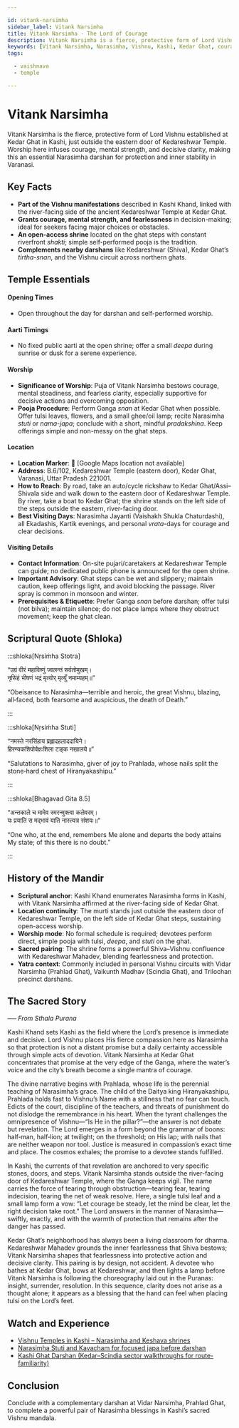 ```yaml
---

id: vitank-narsimha
sidebar_label: Vitank Narsimha
title: Vitank Narsimha - The Lord of Courage
description: Vitank Narsimha is a fierce, protective form of Lord Vishnu established at Kedar Ghat in Kashi, where worship infuses courage, mental strength, and decisive clarity.
keywords: [Vitank Narsimha, Narasimha, Vishnu, Kashi, Kedar Ghat, courage, clarity]
tags:

  - vaishnava
  - temple

---
```


# Vitank Narsimha

Vitank Narsimha is the fierce, protective form of Lord Vishnu established at Kedar Ghat in Kashi, just outside the eastern door of Kedareshwar Temple. Worship here infuses courage, mental strength, and decisive clarity, making this an essential Narasimha darshan for protection and inner stability in Varanasi.

## Key Facts

  * **Part of the Vishnu manifestations** described in Kashi Khand, linked with the river-facing side of the ancient Kedareshwar Temple at Kedar Ghat.
  * **Grants courage, mental strength, and fearlessness** in decision-making; ideal for seekers facing major choices or obstacles.
  * **An open-access shrine** located on the ghat steps with constant riverfront *shakti*; simple self-performed pooja is the tradition.
  * **Complements nearby darshans** like Kedareshwar (Shiva), Kedar Ghat’s *tirtha-snan*, and the Vishnu circuit across northern ghats.

## Temple Essentials

#### Opening Times

  * Open throughout the day for darshan and self-performed worship.

#### Aarti Timings

  * No fixed public aarti at the open shrine; offer a small *deepa* during sunrise or dusk for a serene experience.

#### Worship

  * **Significance of Worship**: Puja of Vitank Narsimha bestows courage, mental steadiness, and fearless clarity, especially supportive for decisive actions and overcoming opposition.
  * **Pooja Procedure**: Perform Ganga *snan* at Kedar Ghat when possible. Offer tulsi leaves, flowers, and a small ghee/oil lamp; recite Narasimha *stuti* or *nama-japa*; conclude with a short, mindful *pradakshina*. Keep offerings simple and non-messy on the ghat steps.

#### Location

  * **Location Marker**: 📍 [Google Maps location not available]
  * **Address**: B.6/102, Kedareshwar Temple (eastern door), Kedar Ghat, Varanasi, Uttar Pradesh 221001.
  * **How to Reach**: By road, take an auto/cycle rickshaw to Kedar Ghat/Assi–Shivala side and walk down to the eastern door of Kedareshwar Temple. By river, take a boat to Kedar Ghat; the shrine stands on the left side of the steps outside the eastern, river-facing door.
  * **Best Visiting Days**: Narasimha Jayanti (Vaishakh Shukla Chaturdashi), all Ekadashis, Kartik evenings, and personal *vrata*-days for courage and clear decisions.

#### Visiting Details

  * **Contact Information**: On-site pujari/caretakers at Kedareshwar Temple can guide; no dedicated public phone is announced for the open shrine.
  * **Important Advisory**: Ghat steps can be wet and slippery; maintain caution, keep offerings light, and avoid blocking the passage. River spray is common in monsoon and winter.
  * **Prerequisites & Etiquette**: Prefer Ganga *snan* before darshan; offer tulsi (not bilva); maintain silence; do not place lamps where they obstruct movement; keep the ghat clean.

## Scriptural Quote (Shloka)

:::shloka[Nṛsiṁha Stotra]

“उग्रं वीरं महाविष्णुं ज्वलन्तं सर्वतोमुखम्। <br/>
नृसिंहं भीषणं भद्रं मृत्योर् मृत्युँ नमाम्यहम्॥”

“Obeisance to Narasimha—terrible and heroic, the great Vishnu, blazing, all‑faced, both fearsome and auspicious, the death of Death.”

:::

:::shloka[Nṛsiṁha Stuti]

“नमस्ते नरसिंहाय प्रह्लादहलाददायिने। <br/>
हिरण्यकशिपोर्वक्षःशिला टङ्क नखालये॥”

“Salutations to Narasimha, giver of joy to Prahlada, whose nails split the stone‑hard chest of Hiranyakashipu.”

:::

:::shloka[Bhagavad Gita 8.5]

“अन्तकाले च मामेव स्मरन्मुक्त्वा कलेवरम्। <br/>
यः प्रयाति स मद्भावं याति नास्त्यत्र संशयः॥”

“One who, at the end, remembers Me alone and departs the body attains My state; of this there is no doubt.”

:::

## History of the Mandir

  * **Scriptural anchor**: Kashi Khand enumerates Narasimha forms in Kashi, with Vitank Narsimha affirmed at the river-facing side of Kedar Ghat.
  * **Location continuity**: The murti stands just outside the eastern door of Kedareshwar Temple, on the left side of Kedar Ghat steps, sustaining open-access worship.
  * **Worship mode**: No formal schedule is required; devotees perform direct, simple pooja with tulsi, *deepa*, and *stuti* on the ghat.
  * **Sacred pairing**: The shrine forms a powerful Shiva–Vishnu confluence with Kedareshwar Mahadev, blending fearlessness and protection.
  * **Yatra context**: Commonly included in personal Vishnu circuits with Vidar Narsimha (Prahlad Ghat), Vaikunth Madhav (Scindia Ghat), and Trilochan precinct darshans.

## The Sacred Story

*── From Sthala Purana*

Kashi Khand sets Kashi as the field where the Lord’s presence is immediate and decisive. Lord Vishnu places His fierce compassion here as Narasimha so that protection is not a distant promise but a daily certainty accessible through simple acts of devotion. Vitank Narsimha at Kedar Ghat concentrates that promise at the very edge of the Ganga, where the water’s voice and the city’s breath become a single mantra of courage.

The divine narrative begins with Prahlada, whose life is the perennial teaching of Narasimha’s grace. The child of the Daitya king Hiranyakashipu, Prahlada holds fast to Vishnu’s Name with a stillness that no fear can touch. Edicts of the court, discipline of the teachers, and threats of punishment do not dislodge the remembrance in his heart. When the tyrant challenges the omnipresence of Vishnu—“Is He in the pillar?”—the answer is not debate but revelation. The Lord emerges in a form beyond the grammar of boons: half‑man, half‑lion; at twilight; on the threshold; on His lap; with nails that are neither weapon nor tool. Justice is measured in compassion’s exact time and place. The cosmos exhales; the promise to a devotee stands fulfilled.

In Kashi, the currents of that revelation are anchored to very specific stones, doors, and steps. Vitank Narsimha stands outside the river-facing door of Kedareshwar Temple, where the Ganga keeps vigil. The name carries the force of tearing through obstruction—tearing fear, tearing indecision, tearing the net of weak resolve. Here, a single tulsi leaf and a small lamp form a vow: “Let courage be steady, let the mind be clear, let the right decision take root.” The Lord answers in the manner of Narasimha—swiftly, exactly, and with the warmth of protection that remains after the danger has passed.

Kedar Ghat’s neighborhood has always been a living classroom for dharma. Kedareshwar Mahadev grounds the inner fearlessness that Shiva bestows; Vitank Narsimha shapes that fearlessness into protective action and decisive clarity. This pairing is by design, not accident. A devotee who bathes at Kedar Ghat, bows at Kedareshwar, and then lights a lamp before Vitank Narsimha is following the choreography laid out in the Puranas: insight, surrender, resolution. In this sequence, clarity does not arise as a thought alone; it appears as a blessing that the hand can feel when placing tulsi on the Lord’s feet.

## Watch and Experience

  * [Vishnu Temples in Kashi – Narasimha and Keshava shrines](https://www.youtube.com/watch?v=FBHC6oM9_Yg)
  * [Narasimha Stuti and Kavacham for focused japa before darshan](https://www.youtube.com/watch?v=J2G1UsRkTxw)
  * [Kashi Ghat Darshan (Kedar–Scindia sector walkthroughs for route-familiarity)](https://www.youtube.com/watch?v=2nf2rioMK_0)

## Conclusion

Conclude with a complementary darshan at Vidar Narsimha, Prahlad Ghat, to complete a powerful pair of Narasimha blessings in Kashi’s sacred Vishnu mandala.